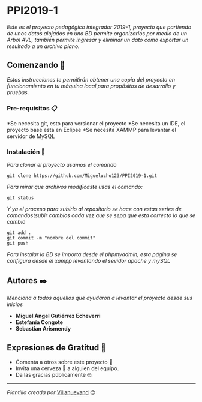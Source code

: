 # PPI2019-1

_Este es el proyecto pedagógico integrador 2019-1, proyecto que partiendo de unos datos alojados en una BD permite organizarlos por medio de un Árbol AVL, también permite ingresar y eliminar un dato como exportar un resultado a un archivo plano._

## Comenzando 🚀

_Estas instrucciones te permitirán obtener una copia del proyecto en funcionamiento en tu máquina local para propósitos de desarrollo y pruebas._


### Pre-requisitos 📋

*Se necesita git, esto para versionar el proyecto
*Se necesita un IDE, el proyecto base esta en Eclipse
*Se necesita XAMMP para levantar el servidor de MySQL


### Instalación 🔧

_Para clonar el proyecto usamos el comando_
```
git clone https://github.com/Miguelucho123/PPI2019-1.git
```
_Para mirar que archivos modificaste usas el comando:_
```
git status
```
_Y ya el proceso para subirlo al repositorio se hace con estas series de comandos(subir cambios cada vez que se sepa que esta correcto lo que se cambió_
```
git add .
git commit -m "nombre del commit"
git push
```

_Para instalar la BD se importa desde el phpmyadmin, esta página se configura desde el xampp levantando el sevidor apache y mySQL_


## Autores ✒️

_Menciona a todos aquellos que ayudaron a levantar el proyecto desde sus inicios_

* **Miguel Ángel Gutiérrez Echeverri** 
* **Estefanía Congote**
* **Sebastían Arismendy**

## Expresiones de Gratitud 🎁

* Comenta a otros sobre este proyecto 📢
* Invita una cerveza 🍺 a alguien del equipo. 
* Da las gracias públicamente 🤓.




---
_Plantilla creada por_
[Villanuevand](https://github.com/Villanuevand) 😊

